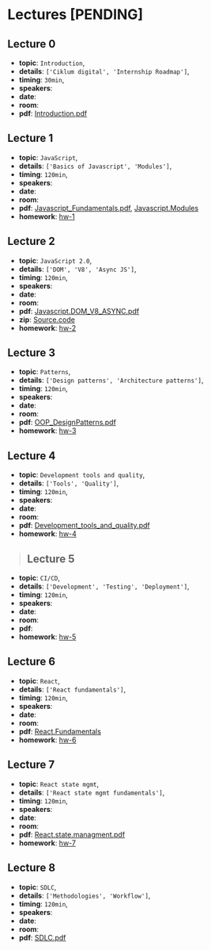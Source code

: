 # Lectures [PENDING]

## Lecture 0

- **topic**: `Introduction`,
- **details**: `['Ciklum digital', 'Internship Roadmap']`,
- **timing**: `30min`,
- **speakers**: 
- **date**: 
- **room**: 
- **pdf**: [Introduction.pdf](https://drive.google.com/a/ciklum.com/file/d/1ZyKeF1ccy6VVzaZKyuqvBZyC8Zpr0Ief/view?usp=sharing)


## Lecture 1

- **topic**: `JavaScript`,
- **details**: `['Basics of Javascript', 'Modules']`,
- **timing**: `120min`,
- **speakers**: 
- **date**: 
- **room**: 
- **pdf**: [Javascript_Fundamentals.pdf](https://drive.google.com/a/ciklum.com/file/d/13T7eWYVSNENo1MfA5DmkWuETH2ug9kuH/view?usp=sharing), [Javascript.Modules](https://drive.google.com/a/ciklum.com/file/d/1p_6SpdmuSF-A_Rh6cbPnCs-2sawfLs5T/view?usp=sharing)
- **homework**: [hw-1](https://ciklum-digital.github.io/internship-2.0/#/pages/homework?id=homework_1)


## Lecture 2

- **topic**: `JavaScript 2.0`,
- **details**: `['DOM', 'V8', 'Async JS']`,
- **timing**: `120min`,
- **speakers**: 
- **date**: 
- **room**: 
- **pdf**: [Javascript.DOM_V8_ASYNC.pdf](https://drive.google.com/a/ciklum.com/file/d/1ao-J71ApWTAWS9p0A2wdPKQSk1tFndcM/view?usp=sharing)
- **zip**: [Source.code](https://drive.google.com/a/ciklum.com/file/d/1SM_5QPmy1ok_Xuj0h7Hnm9cAo5vOUxxS/view?usp=sharing)
- **homework**: [hw-2](https://ciklum-digital.github.io/internship-2.0/#/pages/homework?id=homework_2)

## Lecture 3

- **topic**: `Patterns`,
- **details**: `['Design patterns', 'Architecture patterns']`,
- **timing**: `120min`,
- **speakers**: 
- **date**: 
- **room**: 
- **pdf**: [OOP_DesignPatterns.pdf](https://drive.google.com/a/ciklum.com/file/d/1GyKO-U8TsRyhG92pLhJvir4hoz4xvBo2/view?usp=sharing)
- **homework**: [hw-3](https://ciklum-digital.github.io/internship-2.0/#/pages/homework?id=homework_3)

## Lecture 4

- **topic**: `Development tools and quality`,
- **details**: `['Tools', 'Quality']`,
- **timing**: `120min`,
- **speakers**: 
- **date**: 
- **room**: 
- **pdf**: [Development_tools_and_quality.pdf](https://drive.google.com/a/ciklum.com/file/d/1jxglxYeaVEPsvewQftmtiJn34sjU7Tnc/view?usp=sharing)
- **homework**: [hw-4](https://ciklum-digital.github.io/internship-2.0/#/pages/homework?id=homework_4)

> ## Lecture 5

- **topic**: `CI/CD`,
- **details**: `['Development', 'Testing', 'Deployment']`,
- **timing**: `120min`,
- **speakers**: 
- **date**: 
- **room**: 
- **pdf**: 
- **homework**: [hw-5](https://ciklum-digital.github.io/internship-2.0/#/pages/homework?id=homework_5)

## Lecture 6

- **topic**: `React`,
- **details**: `['React fundamentals']`,
- **timing**: `120min`,
- **speakers**: 
- **date**: 
- **room**: 
- **pdf**: [React.Fundamentals](https://drive.google.com/a/ciklum.com/file/d/1wE_IuGmcBsd4W56GIfbVj9-pRBgirCNw/view?usp=sharing)
- **homework**: [hw-6](https://ciklum-digital.github.io/internship-2.0/#/pages/homework?id=homework_6)

## Lecture 7

- **topic**: `React state mgmt`,
- **details**: `['React state mgmt fundamentals']`,
- **timing**: `120min`,
- **speakers**: 
- **date**: 
- **room**: 
- **pdf**: [React.state.managment.pdf](https://drive.google.com/a/ciklum.com/file/d/1jywAwo5BWfQyb9IPD-azkLbHMMcqjVga/view?usp=sharing)
- **homework**: [hw-7](https://ciklum-digital.github.io/internship-2.0/#/pages/homework?id=homework_7)

## Lecture 8

- **topic**: `SDLC`,
- **details**: `['Methodologies', 'Workflow']`,
- **timing**: `120min`,
- **speakers**: 
- **date**: 
- **room**: 
- **pdf**: [SDLC.pdf](https://drive.google.com/a/ciklum.com/file/d/1ChrhKYcRXZMaHBj7pNdSlHJBIgCcNdwI/view?usp=sharing)
